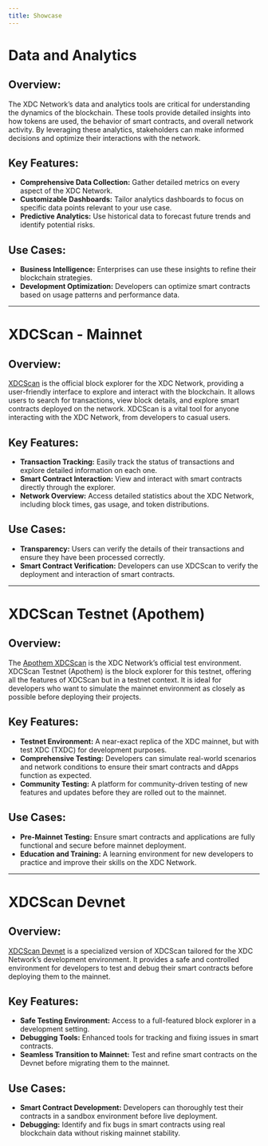 ```yaml
---
title: Showcase 
---
```


# Data and Analytics
## Overview:
The XDC Network’s data and analytics tools are critical for understanding the dynamics of the blockchain. These tools provide detailed insights into how tokens are used, the behavior of smart contracts, and overall network activity. By leveraging these analytics, stakeholders can make informed decisions and optimize their interactions with the network.

## Key Features:

- **Comprehensive Data Collection:** Gather detailed metrics on every aspect of the XDC Network.
- **Customizable Dashboards:** Tailor analytics dashboards to focus on specific data points relevant to your use case.
- **Predictive Analytics:** Use historical data to forecast future trends and identify potential risks.

## Use Cases: 

- **Business Intelligence:** Enterprises can use these insights to refine their blockchain strategies.
- **Development Optimization:** Developers can optimize smart contracts based on usage patterns and performance data.

------------

# XDCScan - Mainnet
## Overview:
[XDCScan](https://xdcscan.io/) is the official block explorer for the XDC Network, providing a user-friendly interface to explore and interact with the blockchain. It allows users to search for transactions, view block details, and explore smart contracts deployed on the network. XDCScan is a vital tool for anyone interacting with the XDC Network, from developers to casual users.

## Key Features:

- **Transaction Tracking:** Easily track the status of transactions and explore detailed information on each one.
- **Smart Contract Interaction:** View and interact with smart contracts directly through the explorer.
- **Network Overview:** Access detailed statistics about the XDC Network, including block times, gas usage, and token distributions.

## Use Cases:

- **Transparency:** Users can verify the details of their transactions and ensure they have been processed correctly.
- **Smart Contract Verification:** Developers can use XDCScan to verify the deployment and interaction of smart contracts.

------------

# XDCScan Testnet (Apothem)

## Overview:
The [Apothem XDCScan](https://apothem.xdcscan.io/) is the XDC Network’s official test environment. XDCScan Testnet (Apothem) is the block explorer for this testnet, offering all the features of XDCScan but in a testnet context. It is ideal for developers who want to simulate the mainnet environment as closely as possible before deploying their projects.

## Key Features:

- **Testnet Environment:** A near-exact replica of the XDC mainnet, but with test XDC (TXDC) for development purposes.
- **Comprehensive Testing:** Developers can simulate real-world scenarios and network conditions to ensure their smart contracts and dApps function as expected.
- **Community Testing:** A platform for community-driven testing of new features and updates before they are rolled out to the mainnet.

## Use Cases:

- **Pre-Mainnet Testing:** Ensure smart contracts and applications are fully functional and secure before mainnet deployment.
- **Education and Training:** A learning environment for new developers to practice and improve their skills on the XDC Network.

------------

# XDCScan Devnet
## Overview:
[XDCScan Devnet](https://devnet.xdcscan.io/) is a specialized version of XDCScan tailored for the XDC Network’s development environment. It provides a safe and controlled environment for developers to test and debug their smart contracts before deploying them to the mainnet.

## Key Features:

- **Safe Testing Environment:** Access to a full-featured block explorer in a development setting.
- **Debugging Tools:** Enhanced tools for tracking and fixing issues in smart contracts.
- **Seamless Transition to Mainnet:** Test and refine smart contracts on the Devnet before migrating them to the mainnet.

## Use Cases:

- **Smart Contract Development:** Developers can thoroughly test their contracts in a sandbox environment before live deployment.
- **Debugging:** Identify and fix bugs in smart contracts using real blockchain data without risking mainnet stability.